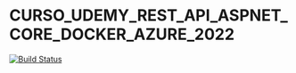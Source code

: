 # CURSO_UDEMY_REST_API_ASPNET_CORE_DOCKER_AZURE_2022

[![Build Status](https://app.travis-ci.com/LeoneRocha/CURSO_UDEMY_REST_API_ASPNET_CORE_DOCKER_AZURE_2022.svg?branch=main)](https://app.travis-ci.com/LeoneRocha/CURSO_UDEMY_REST_API_ASPNET_CORE_DOCKER_AZURE_2022)
